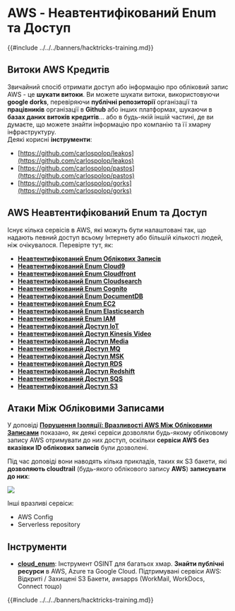 # AWS - Неавтентифікований Enum та Доступ

{{#include ../../../banners/hacktricks-training.md}}

## Витоки AWS Кредитів

Звичайний спосіб отримати доступ або інформацію про обліковий запис AWS - це **шукати витоки**. Ви можете шукати витоки, використовуючи **google dorks**, перевіряючи **публічні репозиторії** організації та **працівників** організації в **Github** або інших платформах, шукаючи в **базах даних витоків кредитів**... або в будь-якій іншій частині, де ви думаєте, що можете знайти інформацію про компанію та її хмарну інфраструктуру.\
Деякі корисні **інструменти**:

- [https://github.com/carlospolop/leakos](https://github.com/carlospolop/leakos)
- [https://github.com/carlospolop/pastos](https://github.com/carlospolop/pastos)
- [https://github.com/carlospolop/gorks](https://github.com/carlospolop/gorks)

## AWS Неавтентифікований Enum та Доступ

Існує кілька сервісів в AWS, які можуть бути налаштовані так, що надають певний доступ всьому Інтернету або більшій кількості людей, ніж очікувалося. Перевірте тут, як:

- [**Неавтентифікований Enum Облікових Записів**](aws-accounts-unauthenticated-enum.md)
- [**Неавтентифікований Enum Cloud9**](https://github.com/carlospolop/hacktricks-cloud/blob/master/pentesting-cloud/aws-security/aws-unauthenticated-enum-access/broken-reference/README.md)
- [**Неавтентифікований Enum Cloudfront**](aws-cloudfront-unauthenticated-enum.md)
- [**Неавтентифікований Enum Cloudsearch**](https://github.com/carlospolop/hacktricks-cloud/blob/master/pentesting-cloud/aws-security/aws-unauthenticated-enum-access/broken-reference/README.md)
- [**Неавтентифікований Enum Cognito**](aws-cognito-unauthenticated-enum.md)
- [**Неавтентифікований Enum DocumentDB**](aws-documentdb-enum.md)
- [**Неавтентифікований Enum EC2**](aws-ec2-unauthenticated-enum.md)
- [**Неавтентифікований Enum Elasticsearch**](aws-elasticsearch-unauthenticated-enum.md)
- [**Неавтентифікований Enum IAM**](aws-iam-and-sts-unauthenticated-enum.md)
- [**Неавтентифікований Доступ IoT**](aws-iot-unauthenticated-enum.md)
- [**Неавтентифікований Доступ Kinesis Video**](aws-kinesis-video-unauthenticated-enum.md)
- [**Неавтентифікований Доступ Media**](aws-media-unauthenticated-enum.md)
- [**Неавтентифікований Доступ MQ**](aws-mq-unauthenticated-enum.md)
- [**Неавтентифікований Доступ MSK**](aws-msk-unauthenticated-enum.md)
- [**Неавтентифікований Доступ RDS**](aws-rds-unauthenticated-enum.md)
- [**Неавтентифікований Доступ Redshift**](aws-redshift-unauthenticated-enum.md)
- [**Неавтентифікований Доступ SQS**](aws-sqs-unauthenticated-enum.md)
- [**Неавтентифікований Доступ S3**](aws-s3-unauthenticated-enum.md)

## Атаки Між Обліковими Записами

У доповіді [**Порушення Ізоляції: Вразливості AWS Між Обліковими Записами**](https://www.youtube.com/watch?v=JfEFIcpJ2wk) показано, як деякі сервіси дозволяли будь-якому обліковому запису AWS отримувати до них доступ, оскільки **сервіси AWS без вказівки ID облікових записів** були дозволені.

Під час доповіді вони наводять кілька прикладів, таких як S3 бакети, які **дозволяють cloudtrail** (будь-якого облікового запису **AWS**) **записувати до них**:

![](<../../../images/image (260).png>)

Інші вразливі сервіси:

- AWS Config
- Serverless repository

## Інструменти

- [**cloud_enum**](https://github.com/initstring/cloud_enum): Інструмент OSINT для багатьох хмар. **Знайти публічні ресурси** в AWS, Azure та Google Cloud. Підтримувані сервіси AWS: Відкриті / Захищені S3 Бакети, awsapps (WorkMail, WorkDocs, Connect тощо)

{{#include ../../../banners/hacktricks-training.md}}
